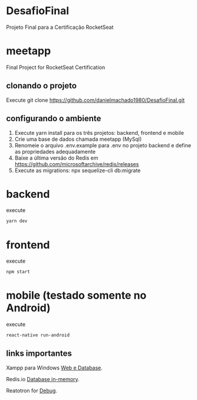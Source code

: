 # DesafioFinal

Projeto Final para a Certificação RocketSeat

# meetapp

Final Project for RocketSeat Certification

## clonando o projeto

Execute git clone https://github.com/danielmachado1980/DesafioFinal.git

## configurando o ambiente

1. Execute yarn install para os três projetos: backend, frontend e mobile
2. Crie uma base de dados chamada meetapp (MySql)
3. Renomeie o arquivo .env.example para .env no projeto backend e define as propriedades adequadamente
4. Baixe a última versão do Redis em https://github.com/microsoftarchive/redis/releases
5. Execute as migrations: npx sequelize-cli db:migrate

# backend

execute

```sh
yarn dev
```

# frontend

execute

```sh
npm start
```

# mobile (testado somente no Android)

execute

```sh
react-native run-android
```

## links importantes

Xampp para Windows [Web e Database](https://www.apachefriends.org/pt_br/download.html).

Redis.io [Database in-memory](https://redis.io/download).

Reatotron for [Debug](https://github.com/infinitered/reactotron).
